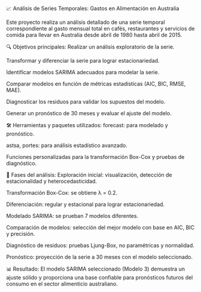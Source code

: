 📈 Análisis de Series Temporales: Gastos en Alimentación en Australia

Este proyecto realiza un análisis detallado de una serie temporal correspondiente al gasto mensual total en cafés, restaurantes y servicios de comida para llevar en Australia desde abril de 1980 hasta abril de 2015.

🔍 Objetivos principales:
Realizar un análisis exploratorio de la serie.

Transformar y diferenciar la serie para lograr estacionariedad.

Identificar modelos SARIMA adecuados para modelar la serie.

Comparar modelos en función de métricas estadísticas (AIC, BIC, RMSE, MAE).

Diagnosticar los residuos para validar los supuestos del modelo.

Generar un pronóstico de 30 meses y evaluar el ajuste del modelo.

🛠 Herramientas y paquetes utilizados:
forecast: para modelado y pronóstico.

astsa, portes: para análisis estadístico avanzado.

Funciones personalizadas para la transformación Box-Cox y pruebas de diagnóstico.

🔧 Fases del análisis:
Exploración inicial: visualización, detección de estacionalidad y heterocedasticidad.

Transformación Box-Cox: se obtiene λ = 0.2.

Diferenciación: regular y estacional para lograr estacionariedad.

Modelado SARIMA: se prueban 7 modelos diferentes.

Comparación de modelos: selección del mejor modelo con base en AIC, BIC y precisión.

Diagnóstico de residuos: pruebas Ljung-Box, no paramétricas y normalidad.

Pronóstico: proyección de la serie a 30 meses con el modelo seleccionado.

📊 Resultado:
El modelo SARIMA seleccionado (Modelo 3) demuestra un ajuste sólido y proporciona una base confiable para pronósticos futuros del consumo en el sector alimenticio australiano.
